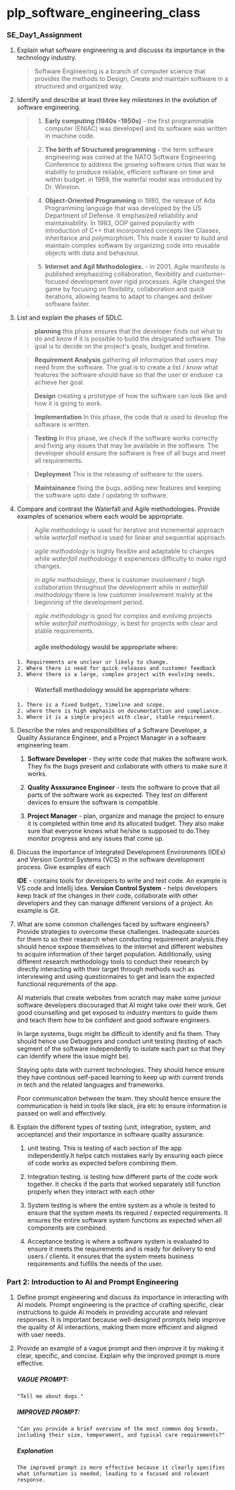 # plp_software_engineering_class
### SE_Day1_Assignment

1. Explain what software engineering is and discusss its importance in the technology industry. 

    > Software Engineering is a branch of computer science that provides the methods to Design, Create and maintain software in a structured and organized way.

2. Identify and describe at least three key milestones in the evolution of software engineering.
   
    > 1. **Early computing (1940s -1950s)** - the first programmable computer (ENIAC) was developed and its software was written in machine code.

    > 2. **The birth of Structured programming** - the term software engineering was coined at the NATO Software Engineering Conference to address the growing software crisis that was te inability to produce reliable, efficient software on time and within budget. in 1969, the waterfal model was introduced by Dr. Winston.

    > 4. **Object-Oriented Programming** in 1980, the release of Ada Programming language that was developed by the US Department of Defense. it emphasized reliability and maintainability. In 1983, OOP gained popularity with introduction of C++ that incorporated concepts like Classes, inheritance and polymorphism. This made it easier to build and maintain complex software by organizing code into reusable objects with data and behaviour.

    > 5. **Internet and Agil Methodologies.** - in 2001, Agile manifesto is published emphasizing collaboration, flexibility and customer-focused development over rigid processes. Agile changed the game by focusing on flexibility, collaboration and quick iterations, allowing teams to adapt to changes and deliver software faster.

3. List and explain the phases of SDLC.
   
   >    **planning** this phase ensures that the developer finds out what to do and know if it is possible to build the designated software. The goal is to decide on the project's goals, budget and timeline.
   
   >    **Requirement Analysis** gathering all information that users may need from the software. The goal is to create a list / know what features the software should have so that the user or enduser ca achieve her goal.
   
   > **Design** creating a prototype of how the software can look like and how it is going to work.
   
   > **Implementation** In this phase, the code that is used to develop the software is written.
   
   > **Testing** In this phase, we check if the software works correctly and fixing any issues that may be available in the software. The developer should ensure the software is free of all bugs and meet all requirements.
   
   > **Deployment** This is the releasing of software to the users.
   
   > **Maintainance** fixing the bugs, adding new features and keeping the software upto date / updating th software.

 4. Compare and contrast the Waterfall and Agile methodologies. Provide examples of scenarios where each would be appropriate.
    
    >Agile methodology is used for iterative and incremental approach while *waterfall* method is used for linear and sequential approach.
    
    >*agile methodology* is highly flexible and adaptable to changes while *waterfall methodology* it experiences difficulty to make rigid changes.
    
    >in *agile methodology*, there is customer involvement / high collaboration throughout the development while in *waterfall methodology* there is low customer involvement mainly at the beginning of the development period.
    
    >*agile methodology* is good for complex and evolving projects while *waterfall methodology*, is best for projects with clear and stable requirements.
       > #### **agile methodology** would be appropriate  where:
        1. Requirements are unclear or likely to change.
        2. Where there is need for quick releases and customer feedback
        3. Where there is a large, complex project with evolving needs.

       > #### **Waterfall methodology** would be appropriate  where:
        1. There is a fixed budget, timeline and scope.
        2. where there is high emphasis on documentattion and compliance.
        3. Where it is a simple project with clear, stable requirement.

5. Describe the roles and responsibilities of a Software Developer, a Quality Assurance Engineer, and a Project Manager in a software engineering team.

    1. **Software Developer** - they write code that makes the software work. They fix the bugs present and collaborate with others to make sure it works.   

    3. **Quality Asssurance Engineer** - tests the software to prove that all parts of the software work as expected. They test on different devices to ensure the software is compatible.  

    5. **Project Manager** - plan, organize and manage the project to ensure it is completed within time and its allocated budget. They also make sure that everyone knows what he/she is supposed to do.They monitor progress and any issues that come up.
      
7. Discuss the importance of Integrated Development Environments (IDEs) and Version Control Systems (VCS) in the software development process. Give examples of each

    **IDE** - contains tools for developers to write and test code. An example is VS code and Intellij idea.
   **Version Control System** - helps developers keep track of the changes in their code, collaborate with other developers and they can manage different versions of a project. An example is Git.

8. What are some common challenges faced by software engineers? Provide strategies to overcome these challenges.
    Inadequate sources for them to so their research when conducting requirement analysis.they should hence expose themselves to the internet and different websites to acquire information of their target population. Additionally, using different research methodology tools to conduct their research by directly interacting with their target through methods such as interviewing and using questionnaires to get and learn the expected functional requrements of the app. 

   AI materials that create websites from scratch may make some juniour software developers discouraged that AI might take over their work. Get good counselling and get exposed to industry mentors to guide them and teach them how to be confident and good software engineers.

   In large systems, bugs might be difficult to identify and fix them. They should hence use Debuggers and conduct unit testing (testing of each segment of the software independently to isolate each part so that they can identify where the issue might be).

   Staying upto date with current technologies. They should hence ensure they have continous self-paced learning to keep up with current trends in tech and the related languages and frameworks.

   Poor communication between the team. they should hence ensure the communication is held in tools like slack, jira etc to ensure information is passed on well and effectively.

9. Explain the different types of testing (unit, integration, system, and acceptance) and their importance in software quality assurance.
    1. unit testing. This is testing of each section of the app independently.It helps catch mistakes early by ensuring each piece of code works as expected before combining them.
       
    3. Integration testing. is testing how different parts of the code work together. It checks if the parts that worked separately still function properly when they interact with each other
       
    4. System testing is where the entire system as a whole is tested to ensure that the system meets its required / expected requirements.  It ensures the entire software system functions as expected when all components are combined.
       
    5. Acceptance testing is where a software system is evaluated to ensure it meets the requirements and is ready for delivery to end users / clients. it ensures that the system meets business requirements and fulfills the needs of the user.

### Part 2: Introduction to AI and Prompt Engineering

1. Define prompt engineering and discuss its importance in interacting with AI models.
    Prompt engineering is the practice of crafting specific, clear instructions to guide AI models in providing accurate and relevant responses. It is important because well-designed prompts help improve the quality of AI interactions, making them more efficient and aligned with user needs.

2. Provide an example of a vague prompt and then improve it by making it clear, specific, and concise. Explain why the improved prompt is more effective.
    ##### VAGUE PROMPT:
       "Tell me about dogs."

   ##### IMPROVED PROMPT:
       "Can you provide a brief overview of the most common dog breeds, including their size, temperament, and typical care requirements?"
   
   ##### Explanation
       The improved prompt is more effective because it clearly specifies what information is needed, leading to a focused and relevant response.






       
